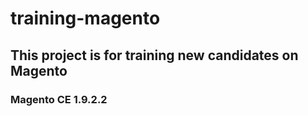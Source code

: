 # training-magento

## This project is for training new candidates on Magento #
### Magento CE 1.9.2.2 ###
